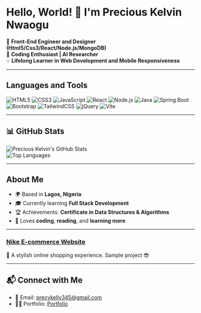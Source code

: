 # Hello, World! 👋 I'm Precious Kelvin Nwaogu

🎯 **Front-End Engineer and Designer (Html5/Css3/React/Node.js/MongoDB)**  
🌟 **Coding Enthusiast | AI Researcher**  
💡 **Lifelong Learner in Web Development and Mobile Responsiveness**  

---

## Languages and Tools  
![HTML5](https://img.shields.io/badge/-HTML5-orange?style=flat-square&logo=html5&logoColor=white) 
![CSS3](https://img.shields.io/badge/-CSS3-blue?style=flat-square&logo=css3&logoColor=white) 
![JavaScript](https://img.shields.io/badge/-JavaScript-yellow?style=flat-square&logo=javascript&logoColor=white) 
![React](https://img.shields.io/badge/-React-blue?style=flat-square&logo=react&logoColor=white) 
![Node.js](https://img.shields.io/badge/-Node.js-green?style=flat-square&logo=node.js&logoColor=white) 
![Java](https://img.shields.io/badge/-Java-red?style=flat-square&logo=java&logoColor=white)
![Spring Boot](https://img.shields.io/badge/-Spring%20Boot-green?style=flat-square&logo=spring-boot&logoColor=white)
![Bootstrap](https://img.shields.io/badge/-Bootstrap-purple?style=flat-square&logo=bootstrap&logoColor=white) 
![TailwindCSS](https://img.shields.io/badge/-TailwindCSS-teal?style=flat-square&logo=tailwindcss&logoColor=white) 
![jQuery](https://img.shields.io/badge/-jQuery-blue?style=flat-square&logo=jquery&logoColor=white) 
![Vite](https://img.shields.io/badge/-Vite-darkblue?style=flat-square&logo=vite&logoColor=white)


---

## 📊 GitHub Stats  
![Precious Kelvin's GitHub Stats](https://github-readme-stats.vercel.app/api?username=KelvinCode1234&show_icons=true&theme=radical)  
![Top Languages](https://github-readme-stats.vercel.app/api/top-langs/?username=KelvinCode1234&layout=compact&theme=radical)  

---

## About Me  
- 🌍 Based in **Lagos, Nigeria**  
- 🎓 Currently learning **Full Stack Development**  
- 🏆 Achievements: **Certificate in Data Structures & Algorithms**   
- 🍴 Loves **coding**, **reading**, and **learning more**  

---     

### [Nike E-commerce Website](https://nike-e-commerce.vercel.app/)  
🔹 A stylish online shopping experience. Sample project 😎  

---

## 📬 Connect with Me  
- 📧 Email: precykelly345@gmail.com  
- 🧑‍💻 Portfolio: [Portfolio](https://preciouskelvin-site.vercel.app/)  
